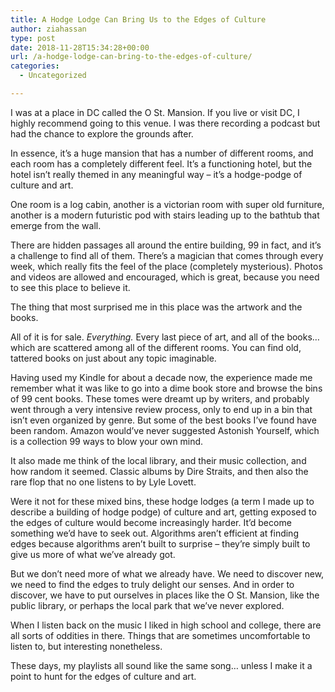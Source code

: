 ```yaml
---
title: A Hodge Lodge Can Bring Us to the Edges of Culture
author: ziahassan
type: post
date: 2018-11-28T15:34:28+00:00
url: /a-hodge-lodge-can-bring-to-the-edges-of-culture/
categories:
  - Uncategorized

---
```

I was at a place in DC called the O St. Mansion. If you live or visit DC, I highly recommend going to this venue. I was there recording a podcast but had the chance to explore the grounds after. 

In essence, it’s a huge mansion that has a number of different rooms, and each room has a completely different feel. It’s a functioning hotel, but the hotel isn’t really themed in any meaningful way &#8211; it’s a hodge-podge of culture and art.

One room is a log cabin, another is a victorian room with super old furniture, another is a modern futuristic pod with stairs leading up to the bathtub that emerge from the wall.

There are hidden passages all around the entire building, 99 in fact, and it’s a challenge to find all of them. There’s a magician that comes through every week, which really fits the feel of the place (completely mysterious). Photos and videos are allowed and encouraged, which is great, because you need to see this place to believe it.

The thing that most surprised me in this place was the artwork and the books. 

All of it is for sale. _Everything._ Every last piece of art, and all of the books… which are scattered among all of the different rooms. You can find old, tattered books on just about any topic imaginable. 

Having used my Kindle for about a decade now, the experience made me remember what it was like to go into a dime book store and browse the bins of 99 cent books. These tomes were dreamt up by writers, and probably went through a very intensive review process, only to end up in a bin that isn’t even organized by genre. But some of the best books I’ve found have been random. Amazon would’ve never suggested Astonish Yourself, which is a collection 99 ways to blow your own mind. 

It also made me think of the local library, and their music collection, and how random it seemed. Classic albums by Dire Straits, and then also the rare flop that no one listens to by Lyle Lovett.

Were it not for these mixed bins, these hodge lodges (a term I made up to describe a building of hodge podge) of culture and art, getting exposed to the edges of culture would become increasingly harder. It’d become something we’d have to seek out. Algorithms aren’t efficient at finding edges because algorithms aren’t built to surprise &#8211; they’re simply built to give us more of what we’ve already got.

But we don’t need more of what we already have. We need to discover new, we need to find the edges to truly delight our senses. And in order to discover, we have to put ourselves in places like the O St. Mansion, like the public library, or perhaps the local park that we’ve never explored.

When I listen back on the music I liked in high school and college, there are all sorts of oddities in there. Things that are sometimes uncomfortable to listen to, but interesting nonetheless. 

These days, my playlists all sound like the same song… unless I make it a point to hunt for the edges of culture and art.